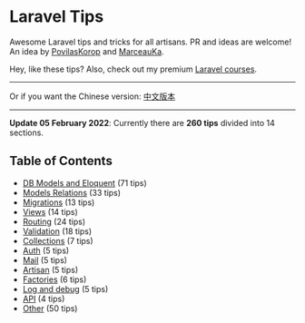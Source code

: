 # Laravel Tips

Awesome Laravel tips and tricks for all artisans. PR and ideas are welcome!  
An idea by [PovilasKorop](https://github.com/PovilasKorop) and [MarceauKa](https://github.com/MarceauKa).

Hey, like these tips? Also, check out my premium [Laravel courses](https://laraveldaily.teachable.com/).

---

Or if you want the Chinese version:
[中文版本](https://github.com/Lysice/laravel-tips-chinese/blob/master/README-zh.md)

---

__Update 05 February 2022__: Currently there are __260 tips__ divided into 14 sections.

## Table of Contents

- [DB Models and Eloquent](DB_Models_and_Eloquent.md) (71 tips)
- [Models Relations](Models_Relations.md) (33 tips)
- [Migrations](Migrations.md) (13 tips)
- [Views](Views.md) (14 tips)
- [Routing](Routing.md) (24 tips)
- [Validation](Validation.md) (18 tips)
- [Collections](Collections.md) (7 tips)
- [Auth](Auth.md) (5 tips)
- [Mail](Mail.md) (5 tips)
- [Artisan](Artisan.md) (5 tips)
- [Factories](Factories.md) (6 tips)
- [Log and debug](Log_and_Debug.md) (5 tips)
- [API](Api.md) (4 tips)
- [Other](Other.md) (50 tips)
